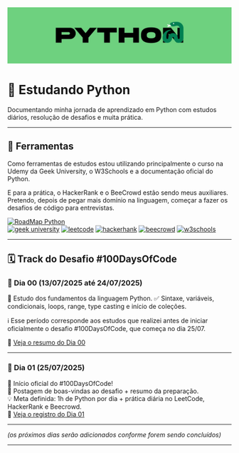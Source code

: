 
<img src="https://github.com/gabriellesote/100Python/blob/main/assets/banners.jpg"/>

# 🫡 Estudando Python

Documentando minha jornada de aprendizado em Python com estudos diários, resolução de desafios e muita prática.

---

## 🔧 Ferramentas
 
<p>Como ferramentas de estudos estou utilizando principalmente o curso na Udemy da Geek University, o W3Schools e a documentação oficial do Python.
  
E para a prática, o HackerRank e o BeeCrowd estão sendo meus auxiliares. Pretendo, depois de pegar mais domínio na linguagem, começar a fazer os desafios de código para entrevistas.
</p>

[![RoadMap Python](https://img.shields.io/badge/RoadMap_Python-blue?style=for-the-badge&logo=roadmapdotsh)](https://roadmap.sh/python?s=658d8775ae22c12523ebadb1)  
[![geek university](https://img.shields.io/badge/geek_university-white?style=for-the-badge&logo=udemy)](https://www.udemy.com/user/geek-university/?srsltid=AfmBOopg1_r0tGrRPB95kd3pSuxhSYfjrqHvqyFY0VQ2cODRc8zkyDXC)
[![leetcode](https://img.shields.io/badge/leetcode-black?style=for-the-badge&logo=leetcode)](https://leetcode.com/)
[![hackerhank](https://img.shields.io/badge/hackerhank-black?style=for-the-badge&logo=hackerrank)](https://www.hackerrank.com/profile/gabrielle_sote)
[![beecrowd](https://img.shields.io/badge/beecrowd-yellow?style=for-the-badge&logo=beecrowd)](https://judge.beecrowd.com/pt/profile/982212)
[![w3schools](https://img.shields.io/badge/w3schools-black?style=for-the-badge&logo=w3schools)](https://www.w3schools.com/python/default.asp)

---

## 🗓️ Track do Desafio #100DaysOfCode

### 📘 Dia 00 (13/07/2025 até 24/07/2025)

📌 Estudo dos fundamentos da linguagem Python.
✅ Sintaxe, variáveis, condicionais, loops, range, type casting e início de coleções.

ℹ️ Esse período corresponde aos estudos que realizei antes de iniciar oficialmente o desafio #100DaysOfCode, que começa no dia 25/07.

🔗 [Veja o resumo do Dia 00](https://github.com/gabriellesote/100Python/tree/main/day00)

---

### 📗 Dia 01 (25/07/2025)
🚀 Início oficial do #100DaysOfCode!  
📌 Postagem de boas-vindas ao desafio + resumo da preparação.  
💡 Meta definida: 1h de Python por dia + prática diária no LeetCode, HackerRank e Beecrowd.  
🔗 [Veja o registro do Dia 01](https://github.com/gabriellesote/100Python/tree/main/day01)

---

*(os próximos dias serão adicionados conforme forem sendo concluídos)*

---

